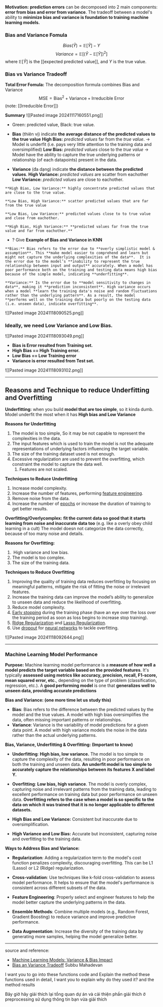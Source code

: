 **Motivation:** **prediction errors** can be decomposed into 2 main components: **error from bias and error from variance**. The tradeoff between a model's ability to **minimize bias and variance is foundation to training machine learning models.** 

### Bias and Variance Fomula
$$Bias(\hat{Y})= \mathbb{E}[\hat{Y}] - Y$$$$Variance = \mathbb{E}[(\hat{Y} - \mathbb{E}[\hat{Y}])^2]$$
where $\mathbb{E}[\hat{Y}]$ is the [[expected predicted value]], and $Y$ is the true value.


### Bias vs Variance Tradeoff 
**Total Error Fomula:** The decomposition formula combines Bias and Variance
$$\text{MSE} = \text{Bias}^2 + \text{Variance} + \text{Irreducible Error}$$
(note: [[Irreducible Error]])

**Summary**
![[Pasted image 20241117160551.png]]
+ Green: predicted value, Black: true value.
+ **Bias** (thiên vị) indicate **the average distance of the predicted values to the true value** 
	**High Bias:** *predicted values* far from the *true value*. -> Model is underfit (i.e. pays very little attention to the training data and oversimplified)
	**Low Bias:** *predicted values* close to the *true value* -> Model have the ability to capture the true underlying patterns or relationship (of each datapoints) present in the data. 
	
+ **Variance** (đa dạng) indicate **the distance between the predicted values**. 
	**High Variance:** *predicted values* are scatter from eachother
	**Low Variance:** *predicted values* are close to eachother.  

```ad-success
**High Bias, Low Variance:** highly concentrate predicted values that are close to the true value. 

**Low Bias, High Variance:** scatter predicted values that are far from the true value

**Low Bias, Low Variance:** predicted values close to to true value and close from eachother. 

**High Bias, High Variance:** **predicted values far from the true value and far from eachother.**
```


+ ? Give **Example of Bias and Variance in KNN**



```ad-abstract
**Bias:** Bias refers to the error due to **overly simplistic model & assumption**. This **make model easier to comprehend and learn but might not capture the underlying complexities of the data**.  It is the error due to the model’s **inability to represent the true relationship between input and output** accurately. When a model has poor performance both on the training and testing data means high bias because of the simple model, indicating **underfitting**.   

**Variance:** Is the error due to **model sensitivity to changes in data**, making it **prediction inconsistent**. High variance occurs when a model **learn the training data's noise and random fluctuations rather than the underlying pattern**. As a result, the model **performs well on the training data but poorly on the testing data (i.e. unseen data), indicate overfitting**.
```
![[Pasted image 20241118090525.png]]

### Ideally, we need Low Variance and Low Bias. 
![[Pasted image 20241118093049.png]]
- **Bias is Error resulted from Training set.**
- **High Bias == High Training error.**
- **Low Bias == Low Training error**
- **Variance is error resulted from Test set.**

![[Pasted image 20241118093102.png]]

---

## Reasons and Technique to reduce Underfitting and Overfitting

**Underfitting:** when you build **model that are too simple**, so it kinda dumb. Model underfit the most when it has **High bias and Low Variance**

**Reasons for Underfitting**
1. The model is too simple, So it may be not capable to represent the complexities in the data.
2. The input features which is used to train the model is not the adequate representations of underlying factors influencing the target variable.
3. The size of the training dataset used is not enough.
4. Excessive regularization are used to prevent the overfitting, which constraint the model to capture the data well.
	1. Features are not scaled.
 
**Techniques to Reduce Underfitting**
1. Increase model complexity.
2. Increase the number of features, performing [feature engineering](https://www.geeksforgeeks.org/what-is-feature-engineering/).
3. Remove noise from the data.
4. Increase the number of [epochs](https://www.geeksforgeeks.org/epoch-in-machine-learning/) or increase the duration of training to get better results.

**Overfitting/Overlycomplex:** **fit the current data so good that it starts learning from noise and inaccurate data too** (e.g. like a overly obey child learning in a cult) The model doesn not categorize the data correctly, because of too many noise and details. 

**Reasons for Overfitting:**
1.  High variance and low bias.
2. The model is too complex.
3. The size of the training data.

**Techniques to Reduce Overfitting**
1. Improving the quality of training data reduces overfitting by focusing on meaningful patterns, mitigate the risk of fitting the noise or irrelevant features.
2. Increase the training data can improve the model’s ability to generalize to unseen data and reduce the likelihood of overfitting.
3. Reduce model complexity.
4. [Early stopping](https://www.geeksforgeeks.org/regularization-by-early-stopping/) during the training phase (have an eye over the loss over the training period as soon as loss begins to increase stop training).
5. [Ridge Regularization](https://www.geeksforgeeks.org/lasso-vs-ridge-vs-elastic-net-ml/) and [Lasso Regularization](https://www.geeksforgeeks.org/implementation-of-lasso-regression-from-scratch-using-python/).
6. Use [dropout](https://www.geeksforgeeks.org/dropout-in-neural-networks/) for [neural networks](https://www.geeksforgeeks.org/neural-networks-a-beginners-guide/) to tackle overfitting.

![[Pasted image 20241118092644.png]]

---
### Machine Learning Model Performance

**Purpose:**
Machine learning model performance is a **measure of how well a model predicts the target variable based on the provided features**. It's typically **assessed using metrics like accuracy, precision, recall, F1-score, mean squared error, etc.**, depending on the type of problem (classification, regression, etc.). A **good performing model** is one that **generalizes well to unseen data, providing accurate predictions**


**Bias and Variance: (one more time let us study this)**

- **Bias**: Bias refers to the difference between the predicted values by the model and the true values. A model with high bias oversimplifies the data, often missing important patterns or relationships.
- **Variance**: Variance is the variability of model predictions for a given data point. A model with high variance models the noise in the data rather than the actual underlying patterns.

**Bias, Variance, Underfitting & Overfitting: (Important to know)**

- **Underfitting**: **High bias, low variance.** The model is too simple to capture the complexity of the data, resulting in poor performance on both the training and unseen data. **An underfit model is too simple to accurately capture the relationships between its features X and label Y.**

- **Overfitting**: **Low bias, high variance**. The model is overly complex, capturing noise and irrelevant patterns from the training data, leading to excellent performance on training data but poor performance on unseen data. **Overfitting refers to the case when a model is so specific to the data on which it was trained that it is no longer applicable to different datasets.**

- **High Bias and Low Variance:** Consistent but inaccurate due to oversimplification.

- **High Variance and Low Bias:** Accurate but inconsistent, capturing noise and overfitting to the training data.

**Ways to Address Bias and Variance:**

- **Regularization**: Adding a regularization term to the model's cost function penalizes complexity, discouraging overfitting. This can be L1 (Lasso) or L2 (Ridge) regularization.

- **Cross-validation**: Use techniques like k-fold cross-validation to assess model performance. It helps to ensure that the model's performance is consistent across different subsets of the data.

- **Feature Engineering**: Properly select and engineer features to help the model better capture the underlying patterns in the data.

- **Ensemble Methods**: Combine multiple models (e.g., Random Forest, Gradient Boosting) to reduce variance and improve predictive performance.

- **Data Augmentation**: Increase the diversity of the training data by generating more samples, helping the model generalize better.

---

source and reference: 
+ [Machine Learning Models: Variance & Bias Impact](https://www.linkedin.com/pulse/machine-learning-models-variance-bias-impact-subbu-mahadevan/)
+ [Bias an Variance Tradeoff](https://www.geeksforgeeks.org/bias-vs-variance-in-machine-learning/)
Subbu Mahadevan


I want you to go into these functions code and Explain the method these functions used in detail, I want you to explain why do they used it? and the method results

Bây giờ hãy giải thích lại tổng quan dự án và cải thiện phần giải thích ở preprocessing sử dụng thông tin bạn vừa giải thích

